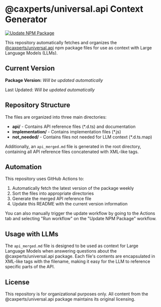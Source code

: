 # @caxperts/universal.api Context Generator

[![Update NPM Package](https://github.com/YOUR_USERNAME/REPO_NAME/actions/workflows/update-npm-package.yml/badge.svg)](https://github.com/YOUR_USERNAME/REPO_NAME/actions/workflows/update-npm-package.yml)

This repository automatically fetches and organizes the [@caxperts/universal.api](https://www.npmjs.com/package/@caxperts/universal.api) npm package files for use as context with Large Language Models (LLMs).

## Current Version

**Package Version:** _Will be updated automatically_

Last Updated: _Will be updated automatically_

## Repository Structure

The files are organized into three main directories:

- **api/** - Contains API reference files (*.d.ts) and documentation
- **implementation/** - Contains implementation files (*.js)
- **not_needed/** - Contains files not needed for LLM context (*.d.ts.map)

Additionally, an `api_merged.md` file is generated in the root directory, containing all API reference files concatenated with XML-like tags.

## Automation

This repository uses GitHub Actions to:

1. Automatically fetch the latest version of the package weekly
2. Sort the files into appropriate directories
3. Generate the merged API reference file
4. Update this README with the current version information

You can also manually trigger the update workflow by going to the Actions tab and selecting "Run workflow" on the "Update NPM Package" workflow.

## Usage with LLMs

The `api_merged.md` file is designed to be used as context for Large Language Models when answering questions about the @caxperts/universal.api package. Each file's contents are encapsulated in XML-like tags with the filename, making it easy for the LLM to reference specific parts of the API.

## License

This repository is for organizational purposes only. All content from the @caxperts/universal.api package maintains its original licensing.